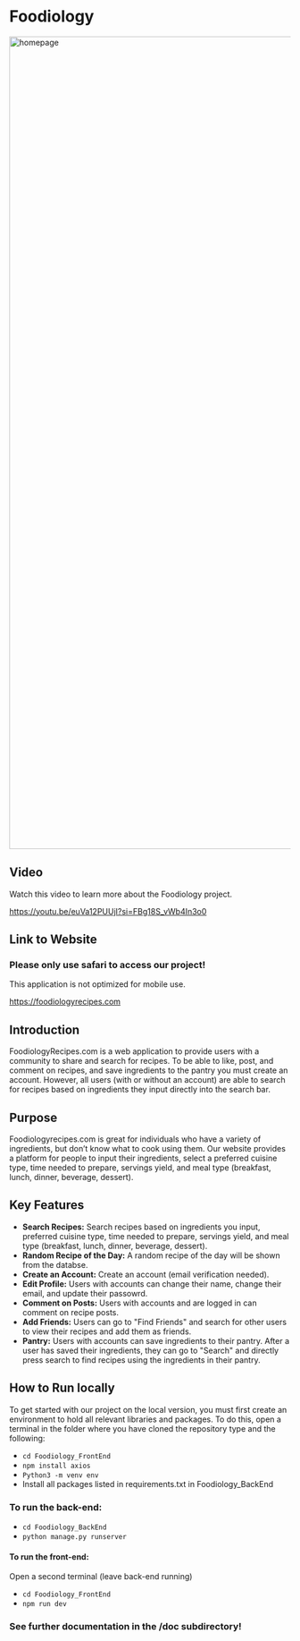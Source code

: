 # Foodiology
<img width="1453" alt="homepage" src="https://github.com/pnellis/Foodiology/assets/110642766/53c122f8-2d79-4b4d-99b3-72fcaeaaeda6">

## Video

Watch this video to learn more about the Foodiology project.

https://youtu.be/euVa12PUUjI?si=FBg18S_vWb4In3o0

## Link to Website
### Please only use safari to access our project! 
This application is not optimized for mobile use. 

https://foodiologyrecipes.com

## Introduction
FoodiologyRecipes.com is a web application to provide users with a community to share and search for recipes. To be able to like, post, and comment on recipes, and save ingredients to the pantry you must create an account. However, all users (with or without an account) are able to search for recipes based on ingredients they input directly into the search bar. 

## Purpose
Foodiologyrecipes.com is great for individuals who have a variety of ingredients, but don’t know what to cook using them. Our website provides a platform for people to input their ingredients, select a preferred cuisine type, time needed to prepare, servings yield, and meal type (breakfast, lunch, dinner, beverage, dessert). 

## Key Features

* **Search Recipes:** Search recipes based on ingredients you input, preferred cuisine type, time needed to prepare, servings yield, and meal type (breakfast, lunch, dinner, beverage, dessert).
* **Random Recipe of the Day:** A random recipe of the day will be shown from the databse.
* **Create an Account:** Create an account (email verification needed).
* **Edit Profile:** Users with accounts can change their name, change their email, and update their passowrd.
* **Comment on Posts:** Users with accounts and are logged in can comment on recipe posts.
* **Add Friends:** Users can go to "Find Friends" and search for other users to view their recipes and add them as friends.
* **Pantry:** Users with accounts can save ingredients to their pantry. After a user has saved their ingredients, they can go to "Search" and directly press search to find recipes using the ingredients in their pantry. 


## How to Run locally

To get started with our project on the local version, you must first create an environment to hold all relevant libraries and packages. To do this, open a terminal in the folder where you have cloned the repository type and the following:
  * `cd Foodiology_FrontEnd`
  * `npm install axios` 
  * `Python3 -m venv env`
  * Install all packages listed in requirements.txt in Foodiology_BackEnd
### To run the back-end:
  * `cd Foodiology_BackEnd`
  * `python manage.py runserver` 
#### To run the front-end:
Open a second terminal (leave back-end running)
  * `cd Foodiology_FrontEnd`
  * `npm run dev`

### See further documentation in the /doc subdirectory!
